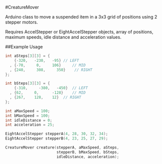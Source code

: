 #CreatureMover

Arduino class to move a suspended item in a 3x3 grid of positions using 2 stepper motors.

Requires AccelStepper or EightAccelStepper objects, array of positions, maximum speeds, idle distance and acceleration values.

##Example Usage

```C++
int aSteps[3][3] = {
    {-320,   -230,   -95} // LEFT
  , {-70,     0,     106}     // MID
  , {240,     308,     350}    // RIGHT
};

int bSteps[3][3] = {
    {-310,     -380,   -450}  // LEFT
  , {62,     0,      -128}    // MID
  , {267,    128,    12}  // RIGHT
};

int aMaxSpeed = 100;
int bMaxSpeed = 100;
int idleDistance = 0;
int acceleration = 25;

EightAccelStepper stepperA(4, 28, 30, 32, 34);
EightAccelStepper stepperB(4, 23, 25, 27, 29);

CreatureMover creature(stepperA, aMaxSpeed, aSteps,
                       stepperB, bMaxSpeed, bSteps,
                       idleDistance, acceleration);
```